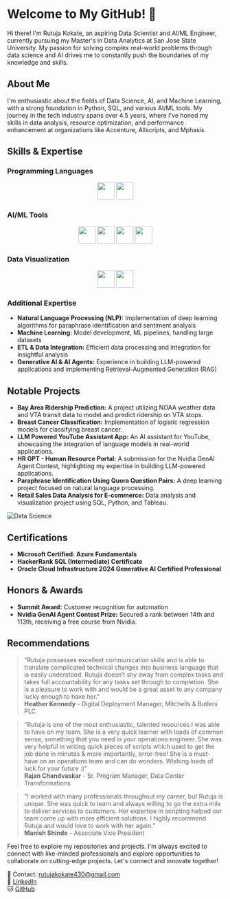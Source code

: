 # Welcome to My GitHub! 🌟

Hi there! I'm Rutuja Kokate, an aspiring Data Scientist and AI/ML Engineer, currently pursuing my Master's in Data Analytics at San Jose State University. My passion for solving complex real-world problems through data science and AI drives me to constantly push the boundaries of my knowledge and skills.

## About Me

I'm enthusiastic about the fields of Data Science, AI, and Machine Learning, with a strong foundation in Python, SQL, and various AI/ML tools. My journey in the tech industry spans over 4.5 years, where I've honed my skills in data analysis, resource optimization, and performance enhancement at organizations like Accenture, Allscripts, and Mphasis.

## Skills & Expertise

### Programming Languages
<p align="center">
  <img src="https://img.shields.io/badge/-Python-3776AB?logo=python&logoColor=white" height="40">
  <img src="https://img.shields.io/badge/-SQL-4479A1?logo=sql&logoColor=white" height="40">
</p>

### AI/ML Tools
<p align="center">
  <img src="https://img.shields.io/badge/-Scikit--learn-F7931E?logo=scikit-learn&logoColor=white" height="40">
  <img src="https://img.shields.io/badge/-TensorFlow-FF6F00?logo=tensorflow&logoColor=white" height="40">
  <img src="https://img.shields.io/badge/-Keras-D00000?logo=keras&logoColor=white" height="40">
  <img src="https://img.shields.io/badge/-LangChain-000000?logo=langchain&logoColor=white" height="40">
</p>

### Data Visualization
<p align="center">
  <img src="https://img.shields.io/badge/-Tableau-E97627?logo=tableau&logoColor=white" height="40">
  <img src="https://img.shields.io/badge/-PowerBI-F2C811?logo=powerbi&logoColor=black" height="40">
</p>

### Additional Expertise
- **Natural Language Processing (NLP):** Implementation of deep learning algorithms for paraphrase identification and sentiment analysis
- **Machine Learning:** Model development, ML pipelines, handling large datasets
- **ETL & Data Integration:** Efficient data processing and integration for insightful analysis
- **Generative AI & AI Agents:** Experience in building LLM-powered applications and implementing Retrieval-Augmented Generation (RAG)

## Notable Projects

- **Bay Area Ridership Prediction:** A project utilizing NOAA weather data and VTA transit data to model and predict ridership on VTA stops.
- **Breast Cancer Classification:** Implementation of logistic regression models for classifying breast cancer.
- **LLM Powered YouTube Assistant App:** An AI assistant for YouTube, showcasing the integration of language models in real-world applications.
- **HR GPT - Human Resource Portal:** A submission for the Nvidia GenAI Agent Contest, highlighting my expertise in building LLM-powered applications.
- **Paraphrase Identification Using Quora Question Pairs:** A deep learning project focused on natural language processing.
- **Retail Sales Data Analysis for E-commerce:** Data analysis and visualization project using SQL, Python, and Tableau.

![Data Science](https://cdn.rentechdigital.com/common_files/blogs/what-is-data-science-and-how-can-it-influence-decision-making-swipecart-blog-img-02-01-07-2022.gif)

## Certifications

- **Microsoft Certified: Azure Fundamentals**
- **HackerRank SQL (Intermediate) Certificate**
- **Oracle Cloud Infrastructure 2024 Generative AI Certified Professional**

## Honors & Awards

- **Summit Award:** Customer recognition for automation
- **Nvidia GenAI Agent Contest Prize:** Secured a rank between 14th and 113th, receiving a free course from Nvidia.

## Recommendations

> "Rutuja possesses excellent communication skills and is able to translate complicated technical changes into business language that is easily understood. Rutuja doesn’t shy away from complex tasks and takes full accountability for any tasks set through to completion. She is a pleasure to work with and would be a great asset to any company lucky enough to have her."  
> **Heather Kennedy** - Digital Deployment Manager, Mitchells & Butlers PLC

> "Rutuja is one of the most enthusiastic, talented resources I was able to have on my team. She is a very quick learner with loads of common sense, something that you need in your operations engineer. She was very helpful in writing quick pieces of scripts which used to get the job done in minutes & more importantly, error-free! She is a must-have on an operations team and can do wonders. Wishing loads of luck for your future :)"  
> **Rajan Chandvaskar** - Sr. Program Manager, Data Center Transformations

> "I worked with many professionals throughout my career, but Rutuja is unique. She was quick to learn and always willing to go the extra mile to deliver services to customers. Her expertise in scripting helped our team come up with more efficient solutions. I highly recommend Rutuja and would love to work with her again."  
> **Manish Shinde** - Associate Vice President

Feel free to explore my repositories and projects. I'm always excited to connect with like-minded professionals and explore opportunities to collaborate on cutting-edge projects. Let's connect and innovate together!

📧 Contact: [rutujakokate430@gmail.com](mailto:rutujakokate430@gmail.com)  
🔗 [LinkedIn](https://www.linkedin.com/in/rutuja-kokate-757107146)  
🐱 [GitHub](https://github.com/rutujakokate430)
